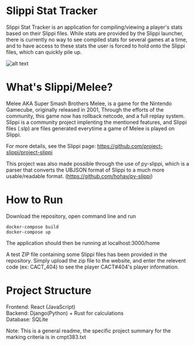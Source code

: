 # Slippi Stat Tracker
Slippi Stat Tracker is an application for compiling/viewing a player's stats based on their Slippi files. While stats are provided by the Slippi launcher, there is currently no way to see compiled stats for several games at a time, and to have access to these stats the user is forced to hold onto the Slippi files, which can quickly pile up. 

![alt text](https://i.imgur.com/nfXyyzf.png "it can get out of hand")

# What's Slippi/Melee? 
Melee AKA Super Smash Brothers Melee, is a game for the Nintendo Gamecube, originally released in 2001, Through the efforts of the community, this game now has rollback netcode, and a full replay system. Slippi is a community project implenting the mentioned features, and Slippi files (.slp) are files generated everytime a game of Melee is played on Slippi. 

For more details, see the Slippi page: https://github.com/project-slippi/project-slippi

This project was also made possible through the use of py-slippi, which is a parser that converts the UBJSON format of Slippi to a much more usable/readable format. (https://github.com/hohav/py-slippi)

# How to Run 

Download the repository, open command line and run 

```
docker-compose build
docker-compose up
```
The application should then be running at localhost:3000/home

A test ZIP file containing some Slippi files has been provided in the repository. Simply upload the zip file to the website, and enter the relevent code (ex: CACT_404) to see the player CACT#404's player information. 

# Project Structure 
Frontend: React (JavaScript)\
Backend: Django(Python) + Rust for calculations \
Database: SQLite

Note: This is a general readme, the specific project summary for the marking criteria is in cmpt383.txt
